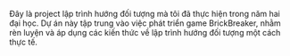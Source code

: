 Đây là project lập trình hướng đối tượng mà tôi đã thực hiện trong năm hai đại học.
Dự án này tập trung vào việc phát triển game BrickBreaker, nhằm rèn luyện và áp dụng các kiến thức về lập trình hướng đối tượng một cách thực tế.
